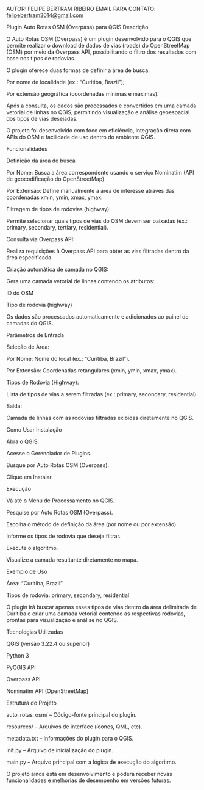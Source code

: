 AUTOR: FELIPE BERTRAM RIBEIRO
EMAIL PARA CONTATO: felipebertram3014@gmail.com

Plugin Auto Rotas OSM (Overpass) para QGIS
Descrição

O Auto Rotas OSM (Overpass) é um plugin desenvolvido para o QGIS que permite realizar o download de dados de vias (roads) do OpenStreetMap (OSM) por meio da Overpass API, possibilitando o filtro dos resultados com base nos tipos de rodovias.

O plugin oferece duas formas de definir a área de busca:

Por nome de localidade (ex.: “Curitiba, Brazil”);

Por extensão geográfica (coordenadas mínimas e máximas).

Após a consulta, os dados são processados e convertidos em uma camada vetorial de linhas no QGIS, permitindo visualização e análise geoespacial dos tipos de vias desejadas.

O projeto foi desenvolvido com foco em eficiência, integração direta com APIs do OSM e facilidade de uso dentro do ambiente QGIS.

Funcionalidades

Definição da área de busca

Por Nome: Busca a área correspondente usando o serviço Nominatim (API de geocodificação do OpenStreetMap).

Por Extensão: Define manualmente a área de interesse através das coordenadas xmin, ymin, xmax, ymax.

Filtragem de tipos de rodovias (highway):

Permite selecionar quais tipos de vias do OSM devem ser baixadas (ex.: primary, secondary, tertiary, residential).

Consulta via Overpass API:

Realiza requisições à Overpass API para obter as vias filtradas dentro da área especificada.

Criação automática de camada no QGIS:

Gera uma camada vetorial de linhas contendo os atributos:

ID do OSM

Tipo de rodovia (highway)

Os dados são processados automaticamente e adicionados ao painel de camadas do QGIS.

Parâmetros de Entrada

Seleção de Área:

Por Nome: Nome do local (ex.: “Curitiba, Brazil”).

Por Extensão: Coordenadas retangulares (xmin, ymin, xmax, ymax).

Tipos de Rodovia (Highway):

Lista de tipos de vias a serem filtradas (ex.: primary, secondary, residential).

Saída:

Camada de linhas com as rodovias filtradas exibidas diretamente no QGIS.

Como Usar
Instalação

Abra o QGIS.

Acesse o Gerenciador de Plugins.

Busque por Auto Rotas OSM (Overpass).

Clique em Instalar.

Execução

Vá até o Menu de Processamento no QGIS.

Pesquise por Auto Rotas OSM (Overpass).

Escolha o método de definição da área (por nome ou por extensão).

Informe os tipos de rodovia que deseja filtrar.

Execute o algoritmo.

Visualize a camada resultante diretamente no mapa.

Exemplo de Uso

Área: “Curitiba, Brazil”

Tipos de rodovia: primary, secondary, residential

O plugin irá buscar apenas esses tipos de vias dentro da área delimitada de Curitiba e criar uma camada vetorial contendo as respectivas rodovias, prontas para visualização e análise no QGIS.

Tecnologias Utilizadas

QGIS (versão 3.22.4 ou superior)

Python 3

PyQGIS API

Overpass API

Nominatim API (OpenStreetMap)

Estrutura do Projeto

auto_rotas_osm/ – Código-fonte principal do plugin.

resources/ – Arquivos de interface (ícones, QML, etc).

metadata.txt – Informações do plugin para o QGIS.

init.py – Arquivo de inicialização do plugin.

main.py – Arquivo principal com a lógica de execução do algoritmo.

O projeto ainda está em desenvolvimento e poderá receber novas funcionalidades e melhorias de desempenho em versões futuras.
